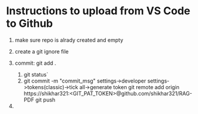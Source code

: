 # Instructions to upload from VS Code to Github
1. make sure repo is alrady created and empty
1. create a git ignore file

1. commit: git add . 
    1. git status`
    1. git commit -m "commit_msg"
    settings->developer settings->tokens(classic)->tick all->generate token
    git remote add origin https://shikhar321:<GIT_PAT_TOKEN>@github.com/shikhar321/RAG-PDF
    git push

1. 